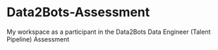 # Data2Bots-Assessment
My workspace as a participant in the Data2Bots Data Engineer (Talent Pipeline) Assessment
